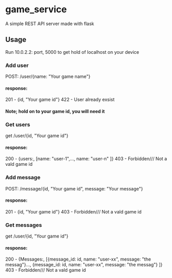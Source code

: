 # game_service

A simple REST API server made with flask

## Usage
Run 10.0.2.2: port, 5000 to get hold of localhost on your device

### Add user
POST: /user/{name: "Your game name"}
#### response:
201 - {id, "Your game id"}
422 - User already exsist

#### Note; hold on to your game id, you will need it

### Get users
get  /user/{id, "Your game id"}
#### response:
200 - {users:, [name: "user-1",..., name: "user-n" ]}
403 - Forbidden/// Not a vald game id

### Add message
POST: /message/{id, "Your game id", message: "Your message"}
#### response:
201 - {id, "Your game id"}
403 - Forbidden/// Not a vald game id

### Get messages
get  /user/{id, "Your game id"}
#### response:
200 - {Messages:, [{message_id: id, name: "user-xx", message: "the messag"}..., {message_id: id, name: "user-xx", message: "the messag"} ]}
403 - Forbidden/// Not a vald game id
